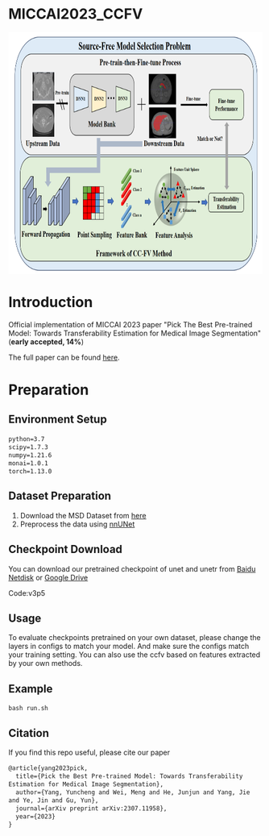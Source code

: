 # MICCAI2023_CCFV

<img src="Figs/framework.png" width = "980" height = "480" alt="" align=center />

# Introduction

Official implementation of MICCAI 2023 paper "Pick The Best Pre-trained Model: Towards Transferability Estimation for Medical Image Segmentation"(**early accepted, 14%**)

The full paper can be found [here](https://arxiv.org/pdf/2307.11958.pdf). 

# Preparation
## Environment Setup
    python=3.7
    scipy=1.7.3
    numpy=1.21.6
    monai=1.0.1
    torch=1.13.0

## Dataset Preparation
1. Download the MSD Dataset from [here](http://medicaldecathlon.com/)
2. Preprocess the data using [nnUNet](https://github.com/MIC-DKFZ/nnUNet)

## Checkpoint Download
You can download our pretrained checkpoint of unet
and unetr from [Baidu Netdisk](https://pan.baidu.com/s/1EU0CzI2XnvsfHj84Q7gzTw) or [Google Drive](https://drive.google.com/file/d/1TFQla-ByBt3JpbiVQgcMwXqTGQJ05r2H/view?usp=drive_link)

Code:v3p5

## Usage


To evaluate checkpoints pretrained on your own dataset, please change the layers in configs to match your model. And make sure the configs match your training setting. You can also use the ccfv based on features extracted by your own methods.

## Example
    bash run.sh

## Citation

If you find this repo useful, please cite our paper
```
@article{yang2023pick,
  title={Pick the Best Pre-trained Model: Towards Transferability Estimation for Medical Image Segmentation},
  author={Yang, Yuncheng and Wei, Meng and He, Junjun and Yang, Jie and Ye, Jin and Gu, Yun},
  journal={arXiv preprint arXiv:2307.11958},
  year={2023}
}
```